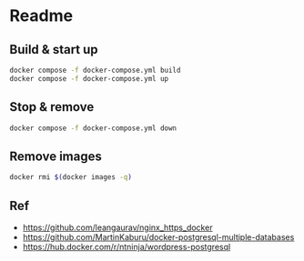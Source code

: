 # Readme

## Build & start up

```bash
docker compose -f docker-compose.yml build
docker compose -f docker-compose.yml up
```

## Stop & remove

```bash
docker compose -f docker-compose.yml down
```

## Remove images

```bash
docker rmi $(docker images -q)
```

## Ref

- <https://github.com/leangaurav/nginx_https_docker>
- <https://github.com/MartinKaburu/docker-postgresql-multiple-databases>
- <https://hub.docker.com/r/ntninja/wordpress-postgresql>
